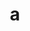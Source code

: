 ---
layout: cake
title:  a
type: cake
bannerimg: /banners/cakebanner
comic: cake_64.png
name: State Capitol
hovertext: heh heh
next: 67
prev: 63
---